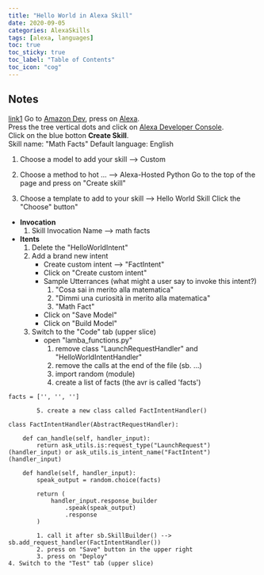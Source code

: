 ```yaml
---
title: "Hello World in Alexa Skill"
date: 2020-09-05
categories: AlexaSkills
tags: [alexa, languages]
toc: true
toc_sticky: true
toc_label: "Table of Contents"
toc_icon: "cog"
---
```


## Notes
[link1](https://www.youtube.com/watch?v=RzS69XCe9cw)
Go to [Amazon Dev](http://developer.amazon.com), press on [Alexa](http://developer.amazon.com/en-US/alexa#).<br>
Press the tree vertical dots and click on [Alexa Developer Console](https://developer.amazon.com/alexa/console/ask).<br>
Click on the blue botton **Create Skill**.<br>
Skill name: "Math Facts"
Default language: English
1. Choose a model to add your skill --> Custom
2. Choose a method to hot ... --> Alexa-Hosted Python
Go to the top of the page and press on "Create skill"

1. Choose a template to add to your skill --> Hello World Skill
Click the "Choose" button"

- **Invocation**
    1. Skill Invocation Name --> math facts
- **Itents**
    1. Delete the "HelloWorldIntent"
    2. Add a brand new intent
        - Create custom intent --> "FactIntent"
        - Click on "Create custom intent"
        - Sample Utterrances (what might a user say to invoke this intent?)
            1. "Cosa sai in merito alla matematica"
            2. "Dimmi una curiosità in merito alla matematica"
            3. "Math Fact"
        - Click on "Save Model"
        - Click on "Build Model"
    3. Switch to the "Code" tab (upper slice)
        - open "lamba_functions.py"
            1. remove class "LaunchRequestHandler" and "HelloWorldIntentHandler"
            2. remove the calls at the end of the file (sb. ...)
            3. import random (module)
            4. create a list of facts (the avr is called 'facts')
```
facts = ['', '', '']
```
            5. create a new class called FactIntentHandler()
```
class FactIntentHandler(AbstractRequestHandler):

    def can_handle(self, handler_input):
        return ask_utils.is:request_type("LaunchRequest")(handler_input) or ask_utils.is_intent_name("FactIntent")(handler_input)
    
    def handle(self, handler_input):
        speak_output = random.choice(facts)

        return (
            handler_input.response_builder
                .speak(speak_output)
                .response
        )
```
            1. call it after sb.SkillBuilder() --> sb.add_request_handler(FactIntentHandler())
            2. press on "Save" button in the upper right
            3. press on "Deploy"
    4. Switch to the "Test" tab (upper slice)